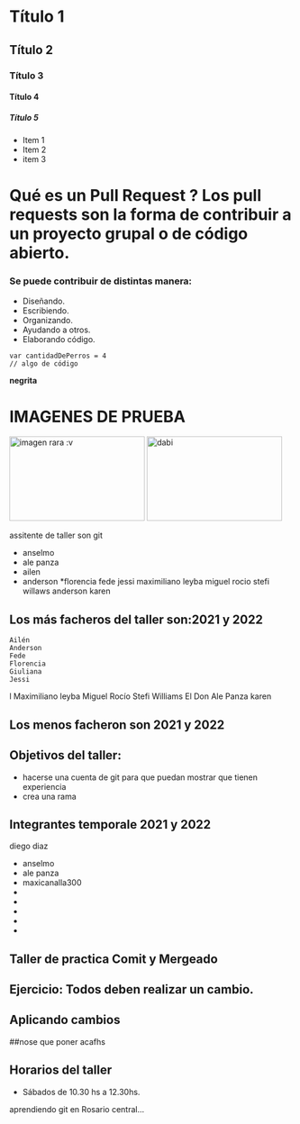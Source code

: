 # Título 1

## Título 2

### Título 3


#### Título 4

##### Título 5


* Item 1
* Item 2
* item 3

# Qué es un Pull Request ? Los pull requests son la forma de contribuir a un proyecto grupal o de código abierto. 
### Se puede contribuir de distintas manera: 
* Diseñando.
* Escribiendo.
* Organizando.
* Ayudando a otros.
* Elaborando código.

```
var cantidadDePerros = 4
// algo de código
```
 **negrita**
 
 # IMAGENES DE PRUEBA
 
 <img src= "https://cliparting.com/wp-content/uploads/2018/03/cool-pictures-2018-26.jpg" alt="imagen rara :v " width="240" height="150">
 
 <img src="https://gcdn.lanetaneta.com/wp-content/uploads/2020/11/1605337943_%C2%BFQue-le-depara-el-futuro-a-Dabi-ahora-780x470.jpeg" alt="dabi" width="240" height="150">
 
  assitente de taller son git
  * anselmo
  * ale panza
  * ailen 
  * anderson
*florencia
fede
jessi
maximiliano leyba
miguel
rocio
stefi
willaws
anderson
karen



## Los más facheros del taller son:2021 y 2022

    Ailén
    Anderson
    Fede
    Florencia
    Giuliana
    Jessi
l    Maximiliano leyba
    Miguel
    Rocío
    Stefi
    Williams
    El Don Ale Panza
karen 



## Los menos facheron son 2021 y 2022


## Objetivos del taller:
 * hacerse una cuenta de git para que puedan mostrar que tienen experiencia
 * crea una rama
## Integrantes temporale 2021 y 2022
diego diaz
* anselmo
* ale  panza
*  maxicanalla300
* 
* 
* 
* 
* 


## Taller de practica Comit y Mergeado
## Ejercicio: Todos deben realizar un cambio. 
## Aplicando cambios
##nose que poner acafhs

## Horarios del taller

* Sábados de 10.30 hs a 12.30hs.

aprendiendo git en 
Rosario central...

